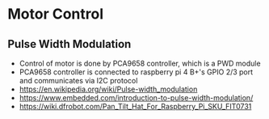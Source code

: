 # Motor Control
## Pulse Width Modulation
* Control of motor is done by PCA9658 controller, which is a PWD module
* PCA9658 controller is connected to raspberry pi 4 B+'s GPIO 2/3 port and communicates via I2C protocol
* https://en.wikipedia.org/wiki/Pulse-width_modulation
* https://www.embedded.com/introduction-to-pulse-width-modulation/
* https://wiki.dfrobot.com/Pan_Tilt_Hat_For_Raspberry_Pi_SKU_FIT0731
